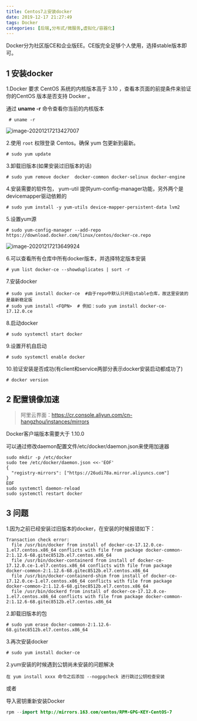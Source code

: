 ```yaml
---
title: Centos7上安装docker
date: 2019-12-17 21:27:49
tags: Docker
categories: [后端,分布式/微服务,虚拟化/容器化]
---
```


Docker分为社区版CE和企业版EE。CE版完全足够个人使用，选择stable版本即可。

<!--more-->

##  1 安装docker

1.Docker 要求 CentOS 系统的内核版本高于 3.10 ，查看本页面的前提条件来验证你的CentOS 版本是否支持 Docker 。

通过 **uname -r** 命令查看你当前的内核版本

```
 # uname -r
```

![image-20201217213427007](/images/2019121701.png)

2.使用 `root` 权限登录 Centos。确保 yum 包更新到最新。

```
# sudo yum update
```

3.卸载旧版本(如果安装过旧版本的话)

```
# sudo yum remove docker  docker-common docker-selinux docker-engine
```

4.安装需要的软件包， yum-util 提供yum-config-manager功能，另外两个是devicemapper驱动依赖的

```
# sudo yum install -y yum-utils device-mapper-persistent-data lvm2
```

5.设置yum源

```
# sudo yum-config-manager --add-repo https://download.docker.com/linux/centos/docker-ce.repo
```

![image-20201217213649924](/images/2019121702.png)

6.可以查看所有仓库中所有docker版本，并选择特定版本安装

```
# yum list docker-ce --showduplicates | sort -r
```

7.安装docker

```
# sudo yum install docker-ce  #由于repo中默认只开启stable仓库，故这里安装的是最新稳定版
# sudo yum install <FQPN>  # 例如：sudo yum install docker-ce-17.12.0.ce
```

8.启动docker

```
# sudo systemctl start docker
```

9.设置开机自启动

```
# sudo systemctl enable docker
```

10.验证安装是否成功(有client和service两部分表示docker安装启动都成功了)

```
# docker version
```

 

## 2 配置镜像加速

> 阿里云界面：https://cr.console.aliyun.com/cn-hangzhou/instances/mirrors

Docker客户端版本需要大于 1.10.0 

可以通过修改daemon配置文件/etc/docker/daemon.json来使用加速器

```
sudo mkdir -p /etc/docker
sudo tee /etc/docker/daemon.json <<-'EOF'
{
  "registry-mirrors": ["https://26udi78a.mirror.aliyuncs.com"]
}
EOF
sudo systemctl daemon-reload
sudo systemctl restart docker
```





## 3 问题

1.因为之前已经安装过旧版本的docker，在安装的时候报错如下：

```
Transaction check error:
  file /usr/bin/docker from install of docker-ce-17.12.0.ce-1.el7.centos.x86_64 conflicts with file from package docker-common-2:1.12.6-68.gitec8512b.el7.centos.x86_64
  file /usr/bin/docker-containerd from install of docker-ce-17.12.0.ce-1.el7.centos.x86_64 conflicts with file from package docker-common-2:1.12.6-68.gitec8512b.el7.centos.x86_64
  file /usr/bin/docker-containerd-shim from install of docker-ce-17.12.0.ce-1.el7.centos.x86_64 conflicts with file from package docker-common-2:1.12.6-68.gitec8512b.el7.centos.x86_64
  file /usr/bin/dockerd from install of docker-ce-17.12.0.ce-1.el7.centos.x86_64 conflicts with file from package docker-common-2:1.12.6-68.gitec8512b.el7.centos.x86_64
```

2.卸载旧版本的包

```
# sudo yum erase docker-common-2:1.12.6-68.gitec8512b.el7.centos.x86_64
```

3.再次安装docker

```
# sudo yum install docker-ce
```



2.yum安装的时候遇到公钥尚未安装的问题解决

```
在 yum install xxxx 命令之后添加 --nogpgcheck 进行跳过公钥检查安装
```

或者

导入密钥重新安装Docker

```java
rpm --import http://mirrors.163.com/centos/RPM-GPG-KEY-CentOS-7
```